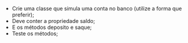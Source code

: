 * Crie uma classe que simula uma conta no banco (utilize a forma que preferir);
* Deve conter a propriedade saldo;
* E os métodos deposito e saque;
* Teste os métodos;